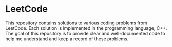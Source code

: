 # LeetCode
This repository contains solutions to various coding problems from LeetCode. Each solution is implemented in the programming language, C++. The goal of this repository is to provide clear and well-documented code to help me understand and keep a record of these problems.
